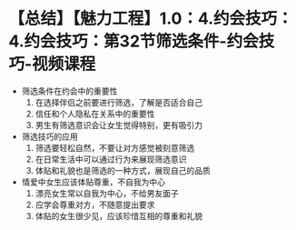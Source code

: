 # 【总结】【魅力工程】1.0：4.约会技巧：4.约会技巧：第32节筛选条件-约会技巧-视频课程

-   筛选条件在约会中的重要性
    1.  在选择伴侣之前要进行筛选，了解是否适合自己
    2.  信任和个人隐私在关系中的重要性
    3.  男生有筛选意识会让女生觉得特别，更有吸引力
-   筛选技巧的应用
    1.  筛选要轻松自然，不要让对方感觉被刻意筛选
    2.  在日常生活中可以通过行为来展现筛选意识
    3.  体贴和礼貌也是筛选的一种方式，展现自己的品质
-   情爱中女生应该体贴尊重，不自我为中心
    1.  漂亮女生常以自我为中心，不给男友面子
    2.  应学会尊重对方，不随意提出要求
    3.  体贴的女生很少见，应该珍惜互相的尊重和礼貌